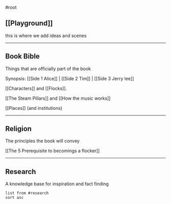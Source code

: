 #root

## [[Playground]]
this is where we add ideas and scenes

-------

## Book Bible
Things that are officially part of the book

Synopsis: [[Side 1 Alice]] | [[Side 2 Tim]] | [[Side 3 Jerry lee]]

[[Characters]] and [[Flocks]].

[[The Steam Pillars]] and [[How the music works]]

[[Places]] (and institutions)

-----------------------
## Religion
The principles the book will convey

[[The 5 Prerequisite to becomings a flocker]]

--------
## Research
A knowledge base for inspiration and fact finding
```dataview
list from #research 
sort asc
```
